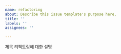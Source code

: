 ```yaml
---
name: refactoring
about: Describe this issue template's purpose here.
title: ''
labels: ''
assignees: ''

---
```


제목
리펙토링에 대한 설명
